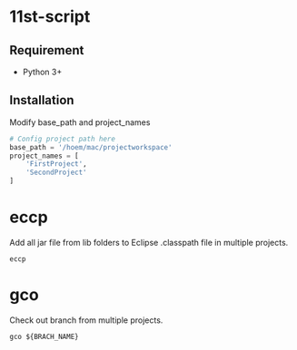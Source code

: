 # 11st-script

## Requirement

- Python 3+

## Installation

Modify base_path and project_names

```python
# Config project path here
base_path = '/hoem/mac/projectworkspace'
project_names = [
    'FirstProject',
    'SecondProject'
]
```

# eccp

Add all jar file from lib folders to Eclipse .classpath file in multiple projects.

```
eccp
```

# gco

Check out branch from multiple projects.

```
gco ${BRACH_NAME}
```
